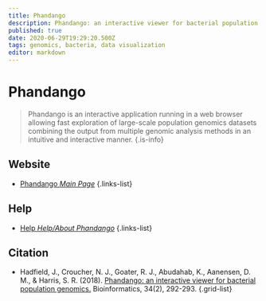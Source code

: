 ```yaml
---
title: Phandango
description: Phandango: an interactive viewer for bacterial population genomics.
published: true
date: 2020-06-29T19:29:20.500Z
tags: genomics, bacteria, data visualization
editor: markdown
---
```


# Phandango

> Phandango is an interactive application running in a web browser allowing fast exploration of large-scale population genomics datasets combining the output from multiple genomic analysis methods in an intuitive and interactive manner.
{.is-info}

 

## Website 

- [Phandango *Main Page*](http://jameshadfield.github.io/phandango/#/)
 {.links-list}

## Help

- [Help *Help/About Phandango*](https://github.com/jameshadfield/phandango/wiki)
 {.links-list}


## Citation 

- Hadfield, J., Croucher, N. J., Goater, R. J., Abudahab, K., Aanensen, D. M., & Harris, S. R. (2018). [Phandango: an interactive viewer for bacterial population genomics.](https://academic.oup.com/bioinformatics/article/34/2/292/4212949) Bioinformatics, 34(2), 292-293.
{.grid-list}